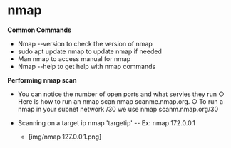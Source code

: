 # nmap

**Common Commands**

- Nmap --version to check the version of nmap
- sudo apt update nmap to update nmap if needed  
- Man nmap to access manual for nmap
- Nmap --help to get help with nmap commands

**Performing nmap scan**

- You can notice the number of open ports and what servies they run
 ○ Here is how to run an nmap scan nmap scanme.nmap.org.
 ○ To run a nmap in your subnet network /30 we use nmap scanm.nmap.org/30

- Scanning on a target ip nmap 'targetip'
 -- Ex: nmap  172.0.0.1
  - [img/nmap 127.0.0.1.png]
